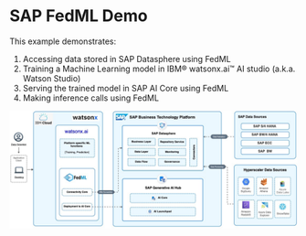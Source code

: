 # SAP FedML Demo

This example demonstrates:
1. Accessing data stored in SAP Datasphere using FedML
2. Training a Machine Learning model in IBM® watsonx.ai™ AI studio (a.k.a. Watson Studio)
2. Serving the trained model in SAP AI Core using FedML
3. Making inference calls using FedML


![data-figure](../../images/watsonx-fedml.jpeg)
